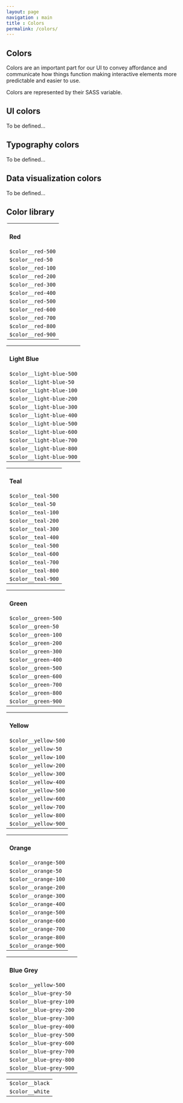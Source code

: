 ```yaml
---
layout: page
navigation : main
title : Colors
permalink: /colors/
---
```


  <section class="main__header">
    <h1 class="main__header--header">Colors</h1>
    <p>Colors are an important part for our UI to convey affordance and communicate how things function making interactive elements more predictable and easier to use.</p>
    <p>Colors are represented by their SASS variable.</p>
  </section>
  <section class="main__block">
    <h2>UI colors</h2>
    <p>To be defined...</p>
  </section>
  <section class="main__block">
    <h2>Typography colors</h2>
    <p>To be defined...</p>
  </section>
  <section class="main__block">
    <h2>Data visualization colors</h2>
    <p>To be defined...</p>
  </section>
  <section class="main__block">
    <h2>Color library</h2>
    <div class="grid grid__gutter--x-large">
      <div class="grid__item grid__item--1-3">
        <div class="color__swatches--wrapper">
          <table class="table table__easy table__no-borders" style="border-radius: 4px;">
            <tbody>
              <tr class="color__swatch color__swatch--red-500 color__swatch--main">
                <td class="color__swatch--type-white">
                  <h4>Red</h4><code>$color__red-500</code>
                </td>
              </tr>
              <tr class="color__swatch color__swatch--red-50">
                <td><code>$color__red-50</code></td>
              </tr>
              <tr class="color__swatch color__swatch--red-100">
                <td><code>$color__red-100</code></td>
              </tr>
              <tr class="color__swatch color__swatch--red-200">
                <td><code>$color__red-200</code></td>
              </tr>
              <tr class="color__swatch color__swatch--red-300">
                <td><code>$color__red-300</code></td>
              </tr>
              <tr class="color__swatch color__swatch--red-400">
                <td><code>$color__red-400</code></td>
              </tr>
              <tr class="color__swatch color__swatch--red-500">
                <td class="color__swatch--type-white"><code>$color__red-500</code></td>
              </tr>
              <tr class="color__swatch color__swatch--red-600">
                <td class="color__swatch--type-white"><code>$color__red-600</code></td>
              </tr>
              <tr class="color__swatch color__swatch--red-700">
                <td class="color__swatch--type-white"><code>$color__red-700</code></td>
              </tr>
              <tr class="color__swatch color__swatch--red-800">
                <td class="color__swatch--type-white"><code>$color__red-800</code></td>
              </tr>
              <tr class="color__swatch color__swatch--red-900">
                <td class="color__swatch--type-white"><code>$color__red-900</code></td>
              </tr>
            </tbody>
          </table>
        </div>
      </div>
      <div class="grid__item grid__item--1-3">
        <div class="color__swatches--wrapper">
          <table class="table table__easy table__no-borders">
            <tbody>
              <tr class="color__swatch color__swatch--light-blue-500 color__swatch--main">
                <td class="color__swatch--type-white">
                  <h4>Light Blue</h4><code>$color__light-blue-500</code>
                </td>
              </tr>
              <tr class="color__swatch color__swatch--light-blue-50">
                <td><code>$color__light-blue-50</code></td>
              </tr>
              <tr class="color__swatch color__swatch--light-blue-100">
                <td><code>$color__light-blue-100</code></td>
              </tr>
              <tr class="color__swatch color__swatch--light-blue-200">
                <td><code>$color__light-blue-200</code></td>
              </tr>
              <tr class="color__swatch color__swatch--light-blue-300">
                <td><code>$color__light-blue-300</code></td>
              </tr>
              <tr class="color__swatch color__swatch--light-blue-400">
                <td><code>$color__light-blue-400</code></td>
              </tr>
              <tr class="color__swatch color__swatch--light-blue-500">
                <td class="color__swatch--type-white"><code>$color__light-blue-500</code></td>
              </tr>
              <tr class="color__swatch color__swatch--light-blue-600">
                <td class="color__swatch--type-white"><code>$color__light-blue-600</code></td>
              </tr>
              <tr class="color__swatch color__swatch--light-blue-700">
                <td class="color__swatch--type-white"><code>$color__light-blue-700</code></td>
              </tr>
              <tr class="color__swatch color__swatch--light-blue-800">
                <td class="color__swatch--type-white"><code>$color__light-blue-800</code></td>
              </tr>
              <tr class="color__swatch color__swatch--light-blue-900">
                <td class="color__swatch--type-white"><code>$color__light-blue-900</code></td>
              </tr>
            </tbody>
          </table>
        </div>
      </div>
      <div class="grid__item grid__item--1-3">
        <div class="color__swatches--wrapper">
          <table class="table table__easy table__no-borders">
            <tbody>
              <tr class="color__swatch color__swatch--teal-500 color__swatch--main">
                <td class="color__swatch--type-white">
                  <h4>Teal</h4><code>$color__teal-500</code>
                </td>
              </tr>
              <tr class="color__swatch color__swatch--teal-50">
                <td><code>$color__teal-50</code></td>
              </tr>
              <tr class="color__swatch color__swatch--teal-100">
                <td><code>$color__teal-100</code></td>
              </tr>
              <tr class="color__swatch color__swatch--teal-200">
                <td><code>$color__teal-200</code></td>
              </tr>
              <tr class="color__swatch color__swatch--teal-300">
                <td><code>$color__teal-300</code></td>
              </tr>
              <tr class="color__swatch color__swatch--teal-400">
                <td class="color__swatch--type-white"><code>$color__teal-400</code></td>
              </tr>
              <tr class="color__swatch color__swatch--teal-500">
                <td class="color__swatch--type-white"><code>$color__teal-500</code></td>
              </tr>
              <tr class="color__swatch color__swatch--teal-600">
                <td class="color__swatch--type-white"><code>$color__teal-600</code></td>
              </tr>
              <tr class="color__swatch color__swatch--teal-700">
                <td class="color__swatch--type-white"><code>$color__teal-700</code></td>
              </tr>
              <tr class="color__swatch color__swatch--teal-800">
                <td class="color__swatch--type-white"><code>$color__teal-800</code></td>
              </tr>
              <tr class="color__swatch color__swatch--teal-900">
                <td class="color__swatch--type-white"><code>$color__teal-900</code></td>
              </tr>
            </tbody>
          </table>
        </div>
      </div>
      <div class="grid__item grid__item--1-3">
        <div class="color__swatches--wrapper">
          <table class="table table__easy table__no-borders">
            <tbody>
              <tr class="color__swatch color__swatch--green-500 color__swatch--main">
                <td class="color__swatch--type-white">
                  <h4>Green</h4><code>$color__green-500</code>
                </td>
              </tr>
              <tr class="color__swatch color__swatch--green-50">
                <td><code>$color__green-50</code></td>
              </tr>
              <tr class="color__swatch color__swatch--green-100">
                <td><code>$color__green-100</code></td>
              </tr>
              <tr class="color__swatch color__swatch--green-200">
                <td><code>$color__green-200</code></td>
              </tr>
              <tr class="color__swatch color__swatch--green-300">
                <td><code>$color__green-300</code></td>
              </tr>
              <tr class="color__swatch color__swatch--green-400">
                <td><code>$color__green-400</code></td>
              </tr>
              <tr class="color__swatch color__swatch--green-500">
                <td class="color__swatch--type-white"><code>$color__green-500</code></td>
              </tr>
              <tr class="color__swatch color__swatch--green-600">
                <td class="color__swatch--type-white"><code>$color__green-600</code></td>
              </tr>
              <tr class="color__swatch color__swatch--green-700">
                <td class="color__swatch--type-white"><code>$color__green-700</code></td>
              </tr>
              <tr class="color__swatch color__swatch--green-800">
                <td class="color__swatch--type-white"><code>$color__green-800</code></td>
              </tr>
              <tr class="color__swatch color__swatch--green-900">
                <td class="color__swatch--type-white"><code>$color__green-900</code></td>
              </tr>
            </tbody>
          </table>
        </div>
      </div>
      <div class="grid__item grid__item--1-3">
        <div class="color__swatches--wrapper">
          <table class="table table__easy table__no-borders">
            <tbody>
              <tr class="color__swatch color__swatch--yellow-500 color__swatch--main">
                <td>
                  <h4>Yellow</h4><code>$color__yellow-500</code>
                </td>
              </tr>
              <tr class="color__swatch color__swatch--yellow-50">
                <td><code>$color__yellow-50</code></td>
              </tr>
              <tr class="color__swatch color__swatch--yellow-100">
                <td><code>$color__yellow-100</code></td>
              </tr>
              <tr class="color__swatch color__swatch--yellow-200">
                <td><code>$color__yellow-200</code></td>
              </tr>
              <tr class="color__swatch color__swatch--yellow-300">
                <td><code>$color__yellow-300</code></td>
              </tr>
              <tr class="color__swatch color__swatch--yellow-400">
                <td><code>$color__yellow-400</code></td>
              </tr>
              <tr class="color__swatch color__swatch--yellow-500">
                <td><code>$color__yellow-500</code></td>
              </tr>
              <tr class="color__swatch color__swatch--yellow-600">
                <td><code>$color__yellow-600</code></td>
              </tr>
              <tr class="color__swatch color__swatch--yellow-700">
                <td><code>$color__yellow-700</code></td>
              </tr>
              <tr class="color__swatch color__swatch--yellow-800">
                <td><code>$color__yellow-800</code></td>
              </tr>
              <tr class="color__swatch color__swatch--yellow-900">
                <td><code>$color__yellow-900</code></td>
              </tr>
            </tbody>
          </table>
        </div>
      </div>
      <div class="grid__item grid__item--1-3">
        <div class="color__swatches--wrapper">
          <table class="table table__easy table__no-borders">
            <tbody>
              <tr class="color__swatch color__swatch--orange-500 color__swatch--main">
                <td>
                  <h4>Orange</h4><code>$color__orange-500</code>
                </td>
              </tr>
              <tr class="color__swatch color__swatch--orange-50">
                <td><code>$color__orange-50</code></td>
              </tr>
              <tr class="color__swatch color__swatch--orange-100">
                <td><code>$color__orange-100</code></td>
              </tr>
              <tr class="color__swatch color__swatch--orange-200">
                <td><code>$color__orange-200</code></td>
              </tr>
              <tr class="color__swatch color__swatch--orange-300">
                <td><code>$color__orange-300</code></td>
              </tr>
              <tr class="color__swatch color__swatch--orange-400">
                <td><code>$color__orange-400</code></td>
              </tr>
              <tr class="color__swatch color__swatch--orange-500">
                <td><code>$color__orange-500</code></td>
              </tr>
              <tr class="color__swatch color__swatch--orange-600">
                <td><code>$color__orange-600</code></td>
              </tr>
              <tr class="color__swatch color__swatch--orange-700">
                <td><code>$color__orange-700</code></td>
              </tr>
              <tr class="color__swatch color__swatch--orange-800">
                <td class="color__swatch--type-white"><code>$color__orange-800</code></td>
              </tr>
              <tr class="color__swatch color__swatch--orange-900">
                <td class="color__swatch--type-white"><code>$color__orange-900</code></td>
              </tr>
            </tbody>
          </table>
        </div>
      </div>
      <div class="grid__item grid__item--1-3">
        <div class="color__swatches--wrapper">
          <table class="table table__easy table__no-borders">
            <tbody>
              <tr class="color__swatch color__swatch--blue-grey-500 color__swatch--main">
                <td class="color__swatch--type-white">
                  <h4>Blue Grey</h4><code>$color__yellow-500</code>
                </td>
              </tr>
              <tr class="color__swatch color__swatch--blue-grey-50">
                <td><code>$color__blue-grey-50</code></td>
              </tr>
              <tr class="color__swatch color__swatch--blue-grey-100">
                <td><code>$color__blue-grey-100</code></td>
              </tr>
              <tr class="color__swatch color__swatch--blue-grey-200">
                <td><code>$color__blue-grey-200</code></td>
              </tr>
              <tr class="color__swatch color__swatch--blue-grey-300">
                <td><code>$color__blue-grey-300</code></td>
              </tr>
              <tr class="color__swatch color__swatch--blue-grey-400">
                <td class="color__swatch--type-white"><code>$color__blue-grey-400</code></td>
              </tr>
              <tr class="color__swatch color__swatch--blue-grey-500">
                <td class="color__swatch--type-white"><code>$color__blue-grey-500</code></td>
              </tr>
              <tr class="color__swatch color__swatch--blue-grey-600">
                <td class="color__swatch--type-white"><code>$color__blue-grey-600</code></td>
              </tr>
              <tr class="color__swatch color__swatch--blue-grey-700">
                <td class="color__swatch--type-white"><code>$color__blue-grey-700</code></td>
              </tr>
              <tr class="color__swatch color__swatch--blue-grey-800">
                <td class="color__swatch--type-white"><code>$color__blue-grey-800</code></td>
              </tr>
              <tr class="color__swatch color__swatch--blue-grey-900">
                <td class="color__swatch--type-white"><code>$color__blue-grey-900</code></td>
              </tr>
            </tbody>
          </table>
        </div>
      </div>
      <div class="grid__item grid__item--1-3">
        <div class="color__swatches--wrapper">
          <table class="table table__easy table__no-borders">
            <tbody>
              <tr class="color__swatch color__swatch--black">
                <td class="color__swatch--type-white"><code>$color__black</code></td>
              </tr>
              <tr class="color__swatch color__swatch--white">
                <td><code>$color__white</code></td>
              </tr>
            </tbody>
          </table>
        </div>
      </div>
    </div>
  </section>
